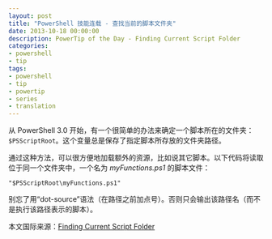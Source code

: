 ```yaml
---
layout: post
title: "PowerShell 技能连载 - 查找当前的脚本文件夹"
date: 2013-10-18 00:00:00
description: PowerTip of the Day - Finding Current Script Folder
categories:
- powershell
- tip
tags:
- powershell
- tip
- powertip
- series
- translation
---
```

从 PowerShell 3.0 开始，有一个很简单的办法来确定一个脚本所在的文件夹：`$PSScriptRoot`。这个变量总是保存了指定脚本所存放的文件夹路径。

通过这种方法，可以很方便地加载额外的资源，比如说其它脚本。以下代码将读取位于同一个文件夹中，一个名为 *myFunctions.ps1* 的脚本文件：

	"$PSScriptRoot\myFunctions.ps1"

别忘了用“dot-source”语法（在路径之前加点号）。否则只会输出该路径名（而不是执行该路径表示的脚本）。
<!--more-->

本文国际来源：[Finding Current Script Folder](http://community.idera.com/powershell/powertips/b/tips/posts/finding-current-script-folder)

